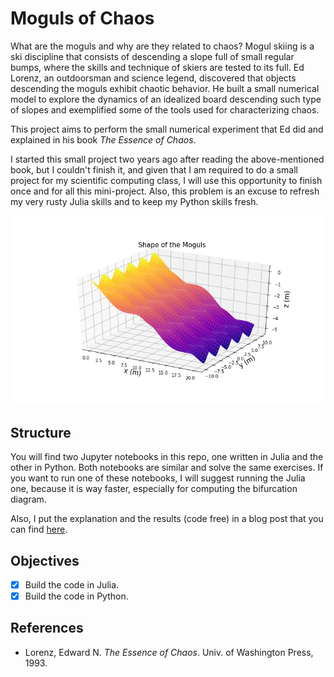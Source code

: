 # Moguls of Chaos

What are the moguls and why are they related to chaos? Mogul skiing is a ski discipline that consists of descending a slope full of small regular bumps, where the skills and technique of skiers are tested to its full. Ed Lorenz, an outdoorsman and science legend, discovered that objects descending the moguls exhibit chaotic behavior. He built a small numerical model to explore the dynamics of an idealized board descending such type of slopes and exemplified some of the tools used for characterizing chaos.

This project aims to perform the small numerical experiment that Ed did and explained in his book *The Essence of Chaos*.

I started this small project two years ago after reading the above-mentioned book, but I couldn't finish it, and given that I am required to do a small project for my scientific computing class, I will use this opportunity to finish once and for all this mini-project. Also, this problem is an excuse to refresh my very rusty Julia skills and to keep my Python skills fresh.

![](fig/shape_of_moguls.png)

## Structure

You will find two Jupyter notebooks in this repo, one written in Julia and the other in Python. Both notebooks are similar and solve the same exercises. If you want to run one of these notebooks, I will suggest running the Julia one, because it is way faster, especially for computing the bifurcation diagram.

Also, I put the explanation and the results (code free) in a blog post that you can find [here](https://cpierard.github.io/projects/moguls-of-chaos/).

## Objectives

- [x] Build the code in Julia.
- [x] Build the code in Python.

## References

- Lorenz, Edward N. *The Essence of Chaos*. Univ. of Washington Press, 1993.
